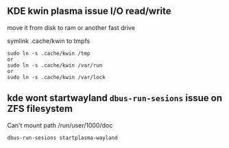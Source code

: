 ## KDE kwin plasma issue I/O read/write
move it from disk to ram or another fast drive

symlink .cache/kwin to tmpfs
```
sudo ln -s .cache/kwin /tmp
or
sudo ln -s .cache/kwin /var/run
or
sudo ln -s .cache/kwin /var/lock
```

## kde wont startwayland ``dbus-run-sesions`` issue on ZFS filesystem
Can't mount path /run/user/1000/doc
```
dbus-run-sesions startplasma-wayland
```
